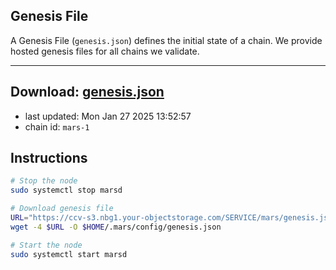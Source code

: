 ## Genesis File
A Genesis File (`genesis.json`) defines the initial state of a chain. We provide hosted genesis files for all chains we validate.

---
**Download: [genesis.json](https://ccv-s3.nbg1.your-objectstorage.com/SERVICE/mars/genesis.json)**
---

- last updated: Mon Jan 27 2025 13:52:57
- chain id: `mars-1`

## Instructions
```sh
# Stop the node
sudo systemctl stop marsd

# Download genesis file
URL="https://ccv-s3.nbg1.your-objectstorage.com/SERVICE/mars/genesis.json"
wget -4 $URL -O $HOME/.mars/config/genesis.json

# Start the node
sudo systemctl start marsd
```
